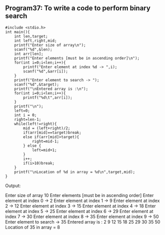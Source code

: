 ## Program37: To write a code to perform binary search
```
#include <stdio.h>
int main(){
    int len,target;
    int left,right,mid;
    printf("Enter size of array\n");
    scanf("%d",&len);
    int arr[len];
    printf("Enter elements [must be in ascending order]\n");
    for(int i=0;i<len;i++){
        printf("Enter element at index %d -> ",i);
        scanf("%d",&arr[i]);
    }
    printf("Enter element to search -> ");
    scanf("%d",&target);
    printf("\nEntered array is :\n");
    for(int i=0;i<len;i++){
        printf("%d\t",arr[i]);
    }
    printf("\n");
    left=0;
    int i = 0;
    right=len-1;
    while(left!=right){
        mid = (left+right)/2;
        if(arr[mid]==target)break;
        else if(arr[mid]>target){
            right=mid-1;
        } else {
            left=mid+1;
        }
        i++;
        if(i>10)break;
    }
    printf("\nLocation of %d in array = %d\n",target,mid);
}
```
Output:

Enter size of array
10
Enter elements [must be in ascending order]
Enter element at index 0 -> 2
Enter element at index 1 -> 9
Enter element at index 2 -> 12
Enter element at index 3 -> 15
Enter element at index 4 -> 18
Enter element at index 5 -> 25
Enter element at index 6 -> 29
Enter element at index 7 -> 30
Enter element at index 8 -> 35
Enter element at index 9 -> 50
Enter element to search -> 35
Entered array is :
2	9	12	15	18	25	29	30	35	50	
Location of 35 in array = 8

